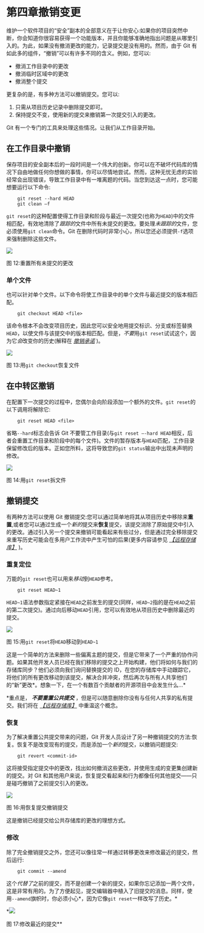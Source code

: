 # 第四章撤销变更

维护一个软件项目的“安全”副本的全部意义在于让你安心:如果你的项目突然中断，你会知道你很容易获得一个功能版本，并且你能够准确地指出问题是从哪里引入的。为此，如果没有撤消更改的能力，记录提交是没有用的。然而，由于 Git 有如此多的组件，“撤销”可以有许多不同的含义。例如，您可以:

*   撤消工作目录中的更改
*   撤消临时区域中的更改
*   撤消整个提交

更复杂的是，有多种方法可以撤销提交。您可以:

1.  只需从项目历史记录中删除提交即可。
2.  保持提交不变，使用新的提交来撤销第一次提交引入的更改。

Git 有一个专门的工具来处理这些情况。让我们从工作目录开始。

## 在工作目录中撤销

保存项目的安全副本后的一段时间是一个伟大的创新。你可以在不破坏代码库的情况下自由地做任何你想做的事情，你可以尽情地尝试。然而，这种无忧无虑的实验经常会出现错误，导致工作目录中有一堆离题的代码。当您到达这一点时，您可能想要运行以下命令:

```
    git reset --hard HEAD
    git clean –f

```

`git reset`的这种配置使得工作目录和阶段与最近一次提交(也称为`HEAD`)中的文件相匹配，有效地清除了*跟踪的*文件中所有未提交的更改。要处理*未跟踪的*文件，您必须使用`git clean`命令。Git 在删除代码时非常小心，所以您还必须提供`-f`选项来强制删除这些文件。

![](../Images/image012.png)

图 12:重置所有未提交的更改

### 单个文件

也可以针对单个文件。以下命令将使工作目录中的单个文件与最近提交的版本相匹配。

```
    git checkout HEAD <file>

```

该命令根本不会改变项目历史，因此您可以安全地用提交标识、分支或标签替换`HEAD`，以使文件与该提交中的版本相匹配。但是，*不要*用`git reset`试试这个，因为它*会*改变你的历史(解释在 [*撤销承诺*](#heading_id_32) )。

![](../Images/image013.png)

图 13:用`git checkout`恢复文件

## 在中转区撤销

在配置下一次提交的过程中，您偶尔会向阶段添加一个额外的文件。`git reset`的以下调用将解除它:

```
    git reset HEAD <file>

```

省略`--hard`标志会告诉 Git 不要管工作目录(与`git reset –-hard HEAD`相反，后者会重置工作目录和阶段中的每个文件)。文件的暂存版本与`HEAD`匹配，工作目录保留修改后的版本。正如您所料，这将导致您的`git status`输出中出现未声明的修改。

![](../Images/image014.png)

图 14:用`git reset`拆文件

## 撤销提交

有两种方法可以使用 Git 撤销提交:您可以通过简单地将其从项目历史中移除来**重置**,或者您可以通过生成一个*新的*提交来**恢复**提交，该提交消除了原始提交中引入的更改。通过引入另一个提交来撤销可能看起来有些过分，但是通过完全移除提交来重写历史可能会在多用户工作流中产生可怕的后果(更多内容请参见 [*【远程存储库】*](6.html#heading_id_54) )。

### 重复定位

万能的`git reset`也可以用来*移动*到`HEAD`参考。

```
    git reset HEAD~1

```

`HEAD~1`语法参数指定紧接在`HEAD`之前发生的提交(同样，`HEAD~2`指的是在`HEAD`之前的第二次提交)。通过向后移动`HEAD`引用，您可以有效地从项目历史中删除最近的提交。

![](../Images/image015.png)

图 15:用`git reset`将`HEAD`移动到`HEAD~1`

这是一个简单的方法来删除一些偏离主题的提交，但是它带来了一个严重的协作问题。如果其他开发人员已经在我们移除的提交之上开始构建，他们将如何与我们的存储库同步？他们必须向我们询问替换提交的 ID，在您的存储库中手动跟踪它，将他们的所有更改移动到该提交，解决合并冲突，然后再次与所有人共享他们的“新”更改*。想象一下，在一个有数百个贡献者的开源项目中会发生什么…*

 *重点是， ***不要重置公共提交*** ，但是可以随意删除你没有与任何人共享的私有提交。我们将在 [*【远程存储库】*](6.html#heading_id_54) 中重温这个概念。

### 恢复

为了解决重置公共提交带来的问题，Git 开发人员设计了另一种撤销提交的方法:恢复。恢复不是改变现有的提交，而是添加一个*新的*提交，以撤销问题提交:

```
    git revert <commit-id>

```

这将接受指定提交中的更改，找出如何撤消这些更改，并使用生成的变更集创建新的提交。对 Git 和其他用户来说，恢复提交看起来和行为都像任何其他提交——只是碰巧撤销了之前提交引入的更改。

![](../Images/image016.png)

图 16:用恢复提交撤销提交

这是撤销已经提交给公共存储库的更改的理想方式。

### 修改

除了完全撤销提交之外，您还可以像往常一样通过转移更改来修改最近的提交，然后运行:

```
    git commit --amend

```

这个*代替了*之前的提交，而不是创建一个新的提交，如果你忘记添加一两个文件，这是非常有用的。为了方便起见，提交编辑器中植入了旧提交的消息。同样，使用`--amend`旗帜时，你必须小心*，因为它像`git reset`一样改写了历史。*

 *![](../Images/image017.png)

图 17:修改最近的提交**